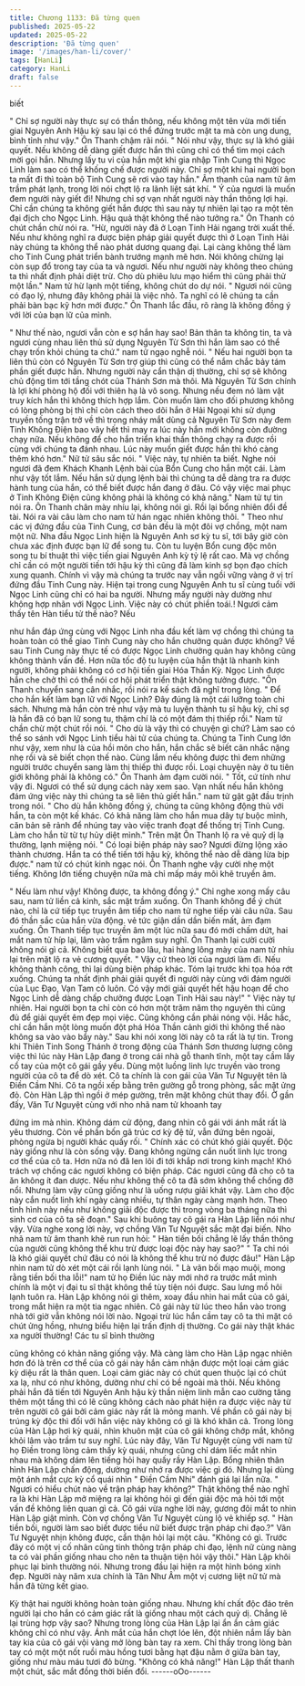 ```yaml
---
title: Chương 1133: Đã từng quen
published: 2025-05-22
updated: 2025-05-22
description: 'Đã từng quen'
image: '/images/han-li/cover/'
tags: [HanLi]
category: HanLi
draft: false
---
```


biết

" Chỉ sợ người này thực sự có thần thông, nếu không một tên vừa
mới tiến giai Nguyên Anh Hậu kỳ sau lại có thể đứng trước mặt ta
mà còn ung dung, bình tỉnh như vậy." Ôn Thanh chậm rãi nói.
" Nói như vậy, thực sự là khó giải quyết. Nếu không dễ dàng giết
được hắn thì cũng chỉ có thể tìm mọi cách mời gọi hắn. Nhưng lấy
tu vi của hắn một khi gia nhập Tinh Cung thì Ngọc Linh làm sao
có thể khống chế được người này. Chỉ sợ một khi hai người bọn ta
mất đi thì toàn bộ Tinh Cung sẽ rơi vào tay hắn." Âm thanh của
nam tử âm trầm phát lạnh, trong lời nói chợt lộ ra lãnh liệt sát khí.
" Ý của ngươi là muốn đem người này giết đi! Nhưng chỉ sợ vạn
nhất người này thần thông lợi hại. Chỉ cần chúng ta không giết
hắn được thì sau này tự nhiên lại tạo ra một tên đại địch cho Ngọc
Linh. Hậu quả thật không thể nào tưởng ra." Ôn Thanh có chút
chần chừ nói ra. "Hừ, người này đã ở Loạn Tinh Hải ngang trời
xuất thế. Nếu như không nghĩ ra được biện pháp giải quyết được
thì ở Loạn Tinh Hải này chúng ta không thể nào phát dương
quang đại. Lại càng không thể làm cho Tinh Cung phát triển bành
trướng mạnh mẽ hơn. Nói không chừng lại còn sụp đổ trong tay
của ta và ngươi. Nếu như người này không theo chúng ta thì nhất
định phải diệt trừ. Cho dù phiêu lưu mạo hiểm thì cũng phải thử
một lần."
Nam tử hừ lạnh một tiếng, không chút do dự nói.
" Ngươi nói cũng có đạo lý, nhưng đây không phải là việc nhỏ. Ta
nghĩ có lẽ chúng ta cần phải bàn bạc kỹ hơn mới được." Ôn
Thanh lắc đầu, rõ ràng là không đồng ý với lời của bạn lữ của
mình.

" Như thế nào, ngươi vẫn còn e sợ hắn hay sao! Bản thân ta
không tin, ta và ngươi cùng nhau liên thủ sử dụng Nguyên Từ Sơn
thì hắn làm sao có thể chạy trốn khỏi chúng ta chứ." nam tử ngạo
nghễ nói.
" Nếu hai người bọn ta liên thủ còn có Nguyên Từ Sơn trợ giúp thì
cũng có thể nắm chắc bảy tám phần giết được hắn. Nhưng người
này cẩn thận dị thường, chỉ sợ sẽ không chủ động tìm tới tầng
chót của Thánh Sơn mà thôi. Mà Nguyên Từ Sơn chính là lợi khí
phòng hộ đối với thiên hạ là vô song. Nhưng nếu đem nó làm vật
truy kích hắn thì không thích hợp lắm. Còn muốn làm cho đối
phương không có lòng phòng bị thì chỉ còn cách theo dõi hắn ở
Hải Ngoại khi sử dụng truyền tống trận trở về thì trong nháy mắt
dùng cả Nguyên Từ Sơn này đem Tinh Không Điện bao vây hết
thì may ra lúc này hắn mới không còn đường chạy nữa. Nếu
không để cho hắn triển khai thần thông chạy ra được rồi cùng với
chúng ta đánh nhau. Lúc này muốn giết được hắn thì khó càng
thêm khó hơn." Nữ tử sâu sắc nói.
" Việc này, tự nhiên ta biết. Nghe nói ngươi đã đem Khách Khanh
Lệnh bài của Bổn Cung cho hắn một cái. Làm như vậy tốt lắm.
Nếu hắn sử dụng lệnh bài thì chúng ta dễ dàng tra ra được hành
tung của hắn, có thể biết được hắn đang ở đâu. Có vậy việc mai
phục ở Tinh Không Điện cũng không phải là không có khả năng."
Nam tử tự tin nói ra.
Ôn Thanh chân mày nhíu lại, không nói gì. Rồi lại bổng nhiên đổi
đề tài. Nói ra vài câu làm cho nam tử hán ngạc nhiên không thôi.
" Theo như các vị đứng đầu của Tinh Cung, cơ bản đều là một đôi
vợ chồng, một nam một nữ. Nha đầu Ngọc Linh hiện là Nguyên
Anh sơ kỳ tu sĩ, tới bây giờ còn chưa xác định được bạn lữ để
song tu. Còn tu luyện Bổn cung độc môn song tu bí thuật thì việc
tiến giai Nguyên Anh kỳ tỷ lệ rất cao. Mà vợ chồng chỉ cần có một
người tiến tới hậu kỳ thì cũng đã làm kinh sợ bọn đạo chích xung
quanh. Chính vì vậy mà chúng ta trước nay vẫn ngồi vững vàng ở
vị trí đứng đầu Tinh Cung này. Hiện tại trong cung Nguyên Anh tu
sĩ cùng tuổi với Ngọc Linh cũng chỉ có hai ba người. Nhưng mấy
người này dường như không hợp nhãn với Ngọc Linh. Việc này có
chút phiền toái.! Ngươi cảm thấy tên Hàn tiểu tử thế nào? Nếu

như hắn đáp ứng cùng với Ngọc Linh nha đầu kết làm vợ chồng
thì chúng ta hoàn toàn có thể giao Tinh Cung này cho hắn
chưởng quản được không? Về sau Tinh Cung này thực tế có
được Ngọc Linh chưởng quản hay không cũng không thành vấn
đề. Hơn nữa tốc độ tu luyện của hắn thật là nhanh kinh người,
không phải không có cơ hội tiến giai Hóa Thần Kỳ. Ngọc Linh
được hắn che chở thì có thể nói cơ hội phát triển thật không tưởng
được. "Ôn Thanh chuyển sang cân nhắc, rồi nói ra kế sách đã
nghĩ trong lòng.
" Để cho hắn kết làm bạn lữ với Ngọc Linh? Đây đúng là một cái
lưỡng toàn chi sách. Nhưng mà hắn còn trẻ như vậy mà tu luyện
thành tu sĩ hậu kỳ, chỉ sợ là hắn đã có bạn lữ song tu, thậm chí là
có một đám thị thiếp rồi." Nam tử chần chừ một chút rồi nói.
" Cho dù là vậy thì có chuyện gì chứ? Làm sao có thể so sánh với
Ngọc Linh tiểu hài tử của chúng ta. Chúng ta Tinh Cung lớn như
vậy, xem như là của hồi môn cho hắn, hắn chắc sẽ biết cân nhắc
nặng nhẹ rồi và sẽ biết chọn thế nào. Cùng lắm nếu không được
thì đem những người trước chuyển sang làm thị thiếp thì được rồi.
Loại chuyện này ở tu tiên giới không phải là không có." Ôn Thanh
ảm đạm cười nói.
" Tốt, cứ tính như vậy đi. Ngươi có thể sử dụng cách này xem
sao. Vạn nhất nếu hắn không đám ứng việc này thì chúng ta sẽ
liên thủ giết hắn." nam tử gật gật đầu trịnh trong nói.
" Cho dù hắn không đồng ý, chúng ta cũng không động thủ với
hắn, ta còn một kế khác. Có khả năng làm cho hắn mua dây tự
buộc mình, căn bản sẽ rảnh để nhúng tay vào việc tranh đoạt để
thống trị Tinh Cung. Làm cho hắn từ từ tự hủy diệt mình." Trên
mặt Ôn Thanh lộ ra vẻ quỷ dị lạ thường, lạnh miệng nói.
" Có loại biện pháp này sao? Ngươi đừng lộng xảo thành chương.
Hắn ta có thể tiến tới hậu kỳ, không thể nào dễ dàng lừa bịp
được." nam tử có chút kinh ngạc nói.
Ôn Thanh nghe vậy cười nhẹ một tiếng. Không lớn tiếng chuyện
nữa mà chỉ mấp máy môi khẽ truyền âm.

" Nếu làm như vậy! Không được, ta không đồng ý." Chỉ nghe xong
mấy câu sau, nam tử liền cả kinh, sắc mặt trầm xuống.
Ôn Thanh không để ý chút nào, chỉ là cứ tiếp tục truyền âm tiếp
cho nam tử nghe tiếp vài câu nữa. Sau đó thần sắc của hắn vừa
động. vẻ tức giận dần dần biến mất, ảm đạm xuống.
Ôn Thanh tiếp tục truyền âm một lúc nữa sau đó mới chấm dứt,
hai mắt nam tử híp lại, lâm vào trầm ngâm suy nghĩ.
Ôn Thanh lại cười cười không nói gì cả.
Không biết qua bao lâu, hai hàng lông mày của nam tử nhíu lại
trên mặt lộ ra vẻ cương quyết.
" Vậy cứ theo lời của ngươi làm đi. Nếu không thành công, thì lại
dùng biện pháp khác. Tóm lại trước khi tọa hóa rớt xuống. Chúng
ta nhất định phải giải quyết đi người này cùng với đám người của
Lục Đạo, Vạn Tam cô luôn. Có vậy mới giải quyết hết hậu hoạn
để cho Ngọc Linh dễ dàng chấp chưởng được Loạn Tinh Hải sau
này!"
" Việc này tự nhiên. Hai người bọn ta chỉ còn có hơn một trăm
năm thọ nguyên thì cũng đủ để giải quyết êm đẹp mọi việc. Cũng
không cần phải nóng vội. Hắc hắc, chỉ cần hắn một lòng muốn đột
phá Hóa Thần cảnh giới thì không thể nào không sa vào vào bẩy
này." Sau khi nói xong lời này cô ta rất là tự tin.
Trong khi Thiên Tinh Song Thánh ở trong động của Thánh Sơn
thương lượng công việc thì lúc này Hàn Lập đang ở trong cái nhà
gỗ thanh tĩnh, một tay cầm lấy cổ tay của một cô gái gầy yếu.
Dùng một luồng linh lực truyền vào trong người của cô ta để dò
xét.
Cô ta chính là con gái của Văn Tư Nguyệt tên là Điền Cầm Nhi.
Cô ta ngồi xếp bằng trên gường gỗ trong phòng, sắc mặt ửng đỏ.
Còn Hàn Lập thì ngồi ở mép gường, trên mặt không chút thay đổi.
Ờ gần đấy, Văn Tư Nguyệt cùng với nho nhã nam tử khoanh tay

đứng im mà nhìn. Không dám cử động, đang nhìn cô gái với ánh
mắt rất là yêu thương.
Còn về phần bốn gã trúc cơ kỳ đệ tử, vẫn đứng bên ngoài, phòng
ngừa bị người khác quấy rối.
" Chính xác có chút khó giải quyết. Độc này giống như là còn
sống vậy. Đang không ngừng cắn nuốt linh lực trong cơ thể của
cô ta. Hơn nữa nó đã len lõi đi tới khắp nơi trong kinh mạch! Khó
trách vợ chồng các ngươi không có biện pháp. Các ngươi cũng đã
cho cô ta ăn không ít đan dược. Nếu như không thế cô ta đã sớm
không thể chống đỡ nổi. Nhưng làm vậy cũng giống như là uống
rượu giải khát vậy. Làm cho độc này cắn nuốt linh khí ngày càng
nhiều, tự thân ngày càng mạnh hơn. Theo tình hình này nếu như
không giải độc được thì trong vòng ba tháng nữa thì sinh cơ của
cô ta sẽ đoạn." Sau khi buông tay cô gái ra Hàn Lập liền nói như
vậy.
Vừa nghe xong lời này, vợ chồng Văn Tư Nguyệt sắc mặt đại
biến. Nho nhã nam tử âm thanh khẽ run run hỏi:
" Hàn tiền bối chẳng lẽ lấy thần thông của người cũng không thể
khu trừ được loại độc này hay sao?"
" Ta chỉ nói là khó giải quyết chứ đâu có nói là không thể khu trừ
nó được đâu!" Hàn Lập nhìn nam tử dò xét một cái rồi lạnh lùng
nói.
" Là vãn bối mạo muội, mong rằng tiền bối tha lỗi!" nam tử họ
Điền lúc này mới nhớ ra trước mắt mình chính là một vị đại tu sĩ
thật không thể tùy tiện nói được. Sau lưng mồ hôi lạnh tuôn ra.
Hàn Lập không nói gì thêm, xoay đầu nhìn hai mắt của cô gái,
trong mắt hiện ra một tia ngạc nhiên.
Cô gái này từ lúc theo hắn vào trong nhà tới giờ vẫn không nói lời
nào. Ngoại trừ lúc hắn cầm tay cô ta thì mặt có chút ửng hồng,
nhưng biểu hiện lại trấn định dị thường.
Co gái này thật khác xa người thường! Các tu sĩ bình thường

cũng không có khản năng giống vậy.
Mà càng làm cho Hàn Lập ngạc nhiên hơn đó là trên cơ thể của
cô gái này hắn cảm nhận được một loại cảm giác kỳ diệu rất là
thân quen. Loại cảm giác này có chút quen thuộc lại có chút xa lạ,
như có như không, dường như chỉ có bề ngoài mà thôi. Nếu
không phải hắn đã tiến tới Nguyên Anh hậu kỳ thần niệm linh mẫn
cao cường tăng thêm một tầng thì có lẽ cũng không cách nào
phát hiện ra được việc này từ trên người cô gái bởi cảm giác này
rất là mỏng manh. Về phần cô gái này bị trúng kỳ độc thì đối với
hắn việc này không có gì là khó khăn cả.
Trong lòng của Hàn Lập hơi kỳ quái, nhìn khuôn mặt của cô gái
không chớp mắt, không khỏi lâm vào trầm tư suy nghĩ.
Lúc này đây, Văn Tư Nguyệt cùng với nam tử họ Điền trong lòng
cảm thấy kỳ quái, nhưng cũng chỉ dám liếc mắt nhìn nhau mà
không dám lên tiếng hỏi hay quấy rầy Hàn Lập.
Bổng nhiên thân hình Hàn Lập chấn động, dường như nhớ ra
được việc gì đó. Nhưng lại dùng một ánh mắt cực kỳ cổ quái nhìn
" Điền Cầm Nhi" đánh giá lại lần nữa.
" Ngươi có hiểu chút nào về trận pháp hay không?" Thật không
thể nào nghĩ ra là khi Hàn Lập mở miệng ra lại không hỏi gì đến
giải độc mà hỏi tới một vấn đề không liên quan gì cả.
Cô gái vừa nghe lời này, gương đôi mắt to nhìn Hàn Lập giật
mình. Còn vợ chồng Văn Tư Nguyệt cùng lộ vẻ khiếp sợ.
" Hàn tiền bối, người làm sao biết được tiểu nữ biết được trận
pháp chi đạo.?" Văn Tư Nguyệt nhịn không được, cẩn thận hỏi lại
một câu.
"Không có gì. Trước đây có một vị cố nhân cũng tinh thông trận
pháp chi đạo, lệnh nữ cùng nàng ta có vài phần giống nhau cho
nên ta thuận tiện hỏi vậy thôi." Hàn Lập khôi phục lại bình thường
nói. Nhưng trong đầu lại hiện ra một hình bóng xinh đẹp. Người
này năm xưa chính là Tân Như Âm một vị cương liệt nữ tử mà
hắn đã từng kết giao.

Kỳ thật hai người không hoàn toàn giống nhau. Nhưng khí chất
độc đáo trên người lại cho hắn có cảm giác rất là giống nhau một
cách quỷ dị.
Chẳng lẽ lại trùng hợp vậy sao? Nhưng trong lòng của Hàn Lập
lại ẩn ẩn cảm giác không chỉ có như vậy.
Ánh mắt của hắn chợt lóe lên, đột nhiên nắm lấy bàn tay kia của
cô gái vội vàng mở lòng bàn tay ra xem.
Chỉ thấy trong lòng bàn tay có một một nốt ruồi màu hồng tươi
bằng hạt đậu nằm ở giữa bàn tay, giống như màu máu tươi đỏ
bừng.
"Không có khả năng!"
Hàn Lập thất thanh một chút, sắc mắt đồng thời biến đổi.
------oOo------
